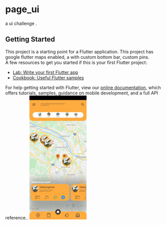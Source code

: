 # page_ui

a ui challenge . 

## Getting Started

This project is a starting point for a Flutter application.
This project has google flutter maps enabled, a with custom bottom bar, custom pins.  
A few resources to get you started if this is your first Flutter project:

- [Lab: Write your first Flutter app](https://flutter.dev/docs/get-started/codelab)
- [Cookbook: Useful Flutter samples](https://flutter.dev/docs/cookbook)

For help getting started with Flutter, view our
[online documentation](https://flutter.dev/docs), which offers tutorials,
samples, guidance on mobile development, and a full API reference..
![](appy.gif)